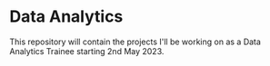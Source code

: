 # Data Analytics
This repository will contain the projects I'll be working on as a Data Analytics Trainee starting 2nd May 2023.


